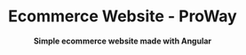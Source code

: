 <h1 align="center">Ecommerce Website - ProWay</h1>
<p align="center"><strong>Simple ecommerce website made with Angular</strong></p>
